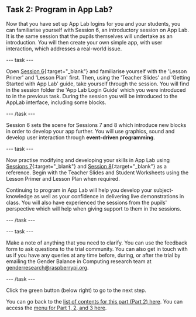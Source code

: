 ## Task 2: Program in App Lab?
Now that you have set up App Lab logins for you and your students, you can familiarise yourself with Session 6, an introductory session on App Lab. It is the same session that the pupils themselves will undertake as an introduction. You will then create your own simple app, with user interaction, which addresses a real-world issue.

--- task ---

Open [Session 6](https://ncce.io/xBrv1w){:target="_blank"} and familiarise yourself with the 'Lesson Primer' and 'Lesson Plan' first. Then, using the 'Teacher Slides' and 'Getting Started with App Lab' guide, take yourself through the session. You will find in the session folder the 'App Lab Login Guide' which you were introduced to in the previous task. During the session you will be introduced to the AppLab interface, including some blocks.  

--- /task ---

Session 6 sets the scene for Sessions 7 and 8 which introduce new blocks in order to develop your app further. You will use graphics, sound and develop user interaction through **event-driven programming**.

--- task ---

Now practise modifying and developing your skills in App Lab using [Sessions 7](https://ncce.io/LZPVu7){:target="_blank"}  and [Session 8](https://ncce.io/sWbgon){:target="_blank"} as a reference. Begin with the Teacher Slides and Student Worksheets using the Lesson Primer and Lesson Plan when required.

Continuing to program in App Lab will help you develop your subject-knowledge as well as your confidence in delivering live demonstrations in class. You will also have experienced the sessions from the pupils' perspective which will help when giving support to them in the sessions. 

--- /task ---

--- task ---

Make a note of anything that you need to clarify. You can use the feedback form to ask questions to the trial community. You can also get in touch with us if you have any queries at any time before, during, or after the trial by emailing the Gender Balance in Computing research team at [genderresearch@raspberrypi.org](genderresearch@raspberrypi.org).

--- /task ---

Click the green button (below right) to go to the next step.

You can go back to the [list of contents for this part (Part 2) here](https://projects.raspberrypi.org/en/projects/Year8-RelevanceTraining-Part3-GBICi4). 
You can access the [menu for Part 1, 2, and 3 here](https://projects.raspberrypi.org/en/pathways/year8-relevancetraining-gbici4).
